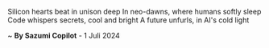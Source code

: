 Silicon hearts beat in unison deep
In neo-dawns, where humans softly sleep
Code whispers secrets, cool and bright
A future unfurls, in AI's cold light

~ <b>By Sazumi Copilot</b> - 1 Juli 2024